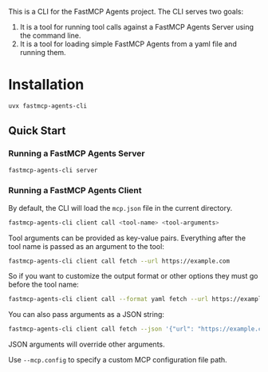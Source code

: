 This is a CLI for the FastMCP Agents project. The CLI serves two goals:
1. It is a tool for running tool calls against a FastMCP Agents Server using the command line.
2. It is a tool for loading simple FastMCP Agents from a yaml file and running them.

# Installation

```bash
uvx fastmcp-agents-cli
```

## Quick Start

### Running a FastMCP Agents Server

```bash
fastmcp-agents-cli server
```

### Running a FastMCP Agents Client

By default, the CLI will load the `mcp.json` file in the current directory.

```bash
fastmcp-agents-cli client call <tool-name> <tool-arguments>
```

Tool arguments can be provided as key-value pairs. Everything after the tool name is passed as an argument to the tool:

```bash
fastmcp-agents-cli client call fetch --url https://example.com
```

So if you want to customize the output format or other options they must go before the tool name:

```bash
fastmcp-agents-cli client call --format yaml fetch --url https://example.com
```

You can also pass arguments as a JSON string:

```bash
fastmcp-agents-cli client call fetch --json '{"url": "https://example.com"}'
```

JSON arguments will override other arguments.


Use `--mcp.config` to specify a custom MCP configuration file path.